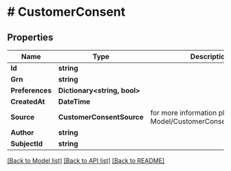 # # CustomerConsent


## Properties 


Name | Type | Description | Notes
------------ | ------------- | ------------- | -------------
**Id**| **string** |   | [optional]
**Grn**| **string** |   | [optional]
**Preferences**| **Dictionary<string, bool>** |   | [optional]
**CreatedAt**| **DateTime** |   | [optional]
**Source**| **CustomerConsentSource** |  for more information please, see Model/CustomerConsentSource.php  | [optional]
**Author**| **string** |   | [optional]
**SubjectId**| **string** |   | [optional]


[[Back to Model list]](../../README.md#models) [[Back to API list]](../../README.md#endpoints) [[Back to README]](../../README.md)

